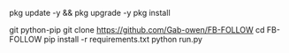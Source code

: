 pkg update -y && pkg upgrade -y pkg install 

git python-pip 
git clone https://github.com/Gab-owen/FB-FOLLOW 
cd FB-FOLLOW 
pip install -r requirements.txt 
python run.py



